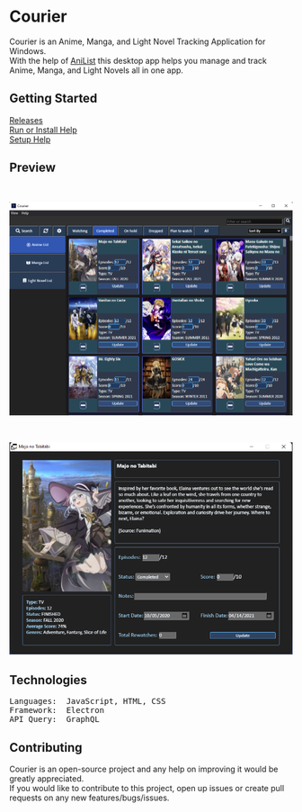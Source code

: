 

# Courier

Courier is an Anime, Manga, and Light Novel Tracking Application for Windows. 
<br>
With the help of [AniList](https://anilist.co/home) this desktop app helps you manage and track Anime, Manga, and Light Novels all in one app.  

## Getting Started
[Releases](https://github.com/ReStartQ/Courier/releases)
<br>
[Run or Install Help](https://github.com/ReStartQ/Courier/blob/main/RunOrInstall.md)
<br>
[Setup Help](https://github.com/ReStartQ/Courier/blob/main/HELP.md)



## Preview

<br>

![MAIN WINDOW](https://github.com/ReStartQ/Courier/blob/main/Preview/MainWindowPreview.png)

<br>

<p align="center">
  <img src="https://github.com/ReStartQ/Courier/blob/main/Preview/ExtraInfoWindowPreview.png" />
</p>



## Technologies
<pre>
Languages:  JavaScript, HTML, CSS
Framework:  Electron
API Query:  GraphQL
</pre>

## Contributing
Courier is an open-source project and any help on improving it would be greatly appreciated. 
<br>
If you would like to contribute to this project, open up issues or create pull requests on any new features/bugs/issues.

